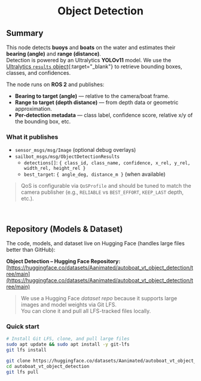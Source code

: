 # <p style="text-align: center;">Object Detection</p>

## Summary

This node detects **buoys** and **boats** on the water and estimates their **bearing (angle)** and **range (distance)**.  
Detection is powered by an Ultralytics **YOLOv11** model. We use the
[Ultralytics `results` object](https://docs.ultralytics.com/modes/predict/#working-with-results){:target="_blank"}
to retrieve bounding boxes, classes, and confidences.

The node runs on **ROS 2** and publishes:
- **Bearing to target (angle)** — relative to the camera/boat frame.
- **Range to target (depth distance)** — from depth data or geometric approximation.
- **Per-detection metadata** — class label, confidence score, relative x/y of the bounding box, etc.

### What it publishes
- `sensor_msgs/msg/Image` (optional debug overlays)
- `sailbot_msgs/msg/ObjectDetectionResults`
  - `detections[]`: `{ class_id, class_name, confidence, x_rel, y_rel, width_rel, height_rel }`
  - `best_target`: `{ angle_deg, distance_m }` (when available)

> QoS is configurable via `QoSProfile` and should be tuned to match the camera publisher
> (e.g., `RELIABLE` vs `BEST_EFFORT`, `KEEP_LAST` depth, etc.).

<br/>

## Repository (Models & Dataset)

The code, models, and dataset live on Hugging Face (handles large files better than GitHub):

**Object Detection – Hugging Face Repository:**  
[https://huggingface.co/datasets/Aanimated/autoboat_vt_object_detection/tree/main](https://huggingface.co/datasets/Aanimated/autoboat_vt_object_detection/tree/main)

> We use a Hugging Face *dataset repo* because it supports large images and model weights via Git LFS.  
> You can clone it and pull all LFS-tracked files locally.

### Quick start
```bash
# Install Git LFS, clone, and pull large files
sudo apt update && sudo apt install -y git-lfs
git lfs install

git clone https://huggingface.co/datasets/Aanimated/autoboat_vt_object_detection
cd autoboat_vt_object_detection
git lfs pull

